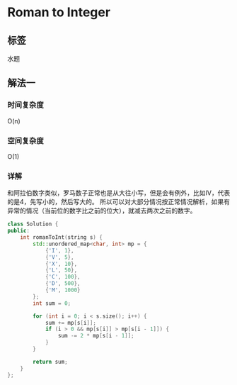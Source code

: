 # Roman to Integer

## 标签
水题

## 解法一

### 时间复杂度
O(n)

### 空间复杂度
O(1)

### 详解
和阿拉伯数字类似，罗马数子正常也是从大往小写，但是会有例外，比如IV，代表的是4，先写小的，然后写大的。
所以可以对大部分情况按正常情况解析，如果有异常的情况（当前位的数字比之前的位大），就减去两次之前的数字。

```c++
class Solution {
public:
    int romanToInt(string s) {
        std::unordered_map<char, int> mp = {
            {'I', 1},
            {'V', 5},
            {'X', 10},
            {'L', 50},
            {'C', 100},
            {'D', 500},
            {'M', 1000}
        };
        int sum = 0;

        for (int i = 0; i < s.size(); i++) {
            sum += mp[s[i]];
            if (i > 0 && mp[s[i]] > mp[s[i - 1]]) {
                sum -= 2 * mp[s[i - 1]];
            }
        }

        return sum;
    }
};

```
